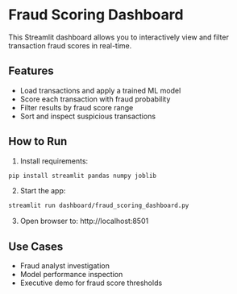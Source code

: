 
# Fraud Scoring Dashboard

This Streamlit dashboard allows you to interactively view and filter transaction fraud scores in real-time.

## Features

- Load transactions and apply a trained ML model
- Score each transaction with fraud probability
- Filter results by fraud score range
- Sort and inspect suspicious transactions

## How to Run

1. Install requirements:

```bash
pip install streamlit pandas numpy joblib
```

2. Start the app:

```bash
streamlit run dashboard/fraud_scoring_dashboard.py
```

3. Open browser to: http://localhost:8501

## Use Cases

- Fraud analyst investigation
- Model performance inspection
- Executive demo for fraud score thresholds


